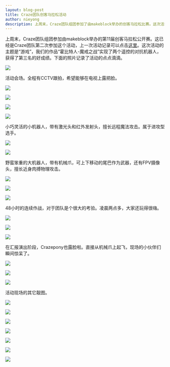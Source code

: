 ```yaml
---
layout: blog-post
title: Craze团队创客马拉松活动
author: nieyong
description: 上周末，Craze团队组团参加了由makeblock举办的创客马拉松比赛。这次活动的主题是“游戏”，我们的作品“霍比特人-魔戒之战”实现了两个对抗机器人，获得了第三名的好成绩。
---
```


上周末，Craze团队组团参加由makeblock举办的第11届创客马拉松公开赛。这已经是Craze团队第二次参加这个活动，上一次活动记录可以点击[这里](http://www.crazepony.com/2014/08/01/makeblock-weekend.html)。这次活动的主题是“游戏”，我们的作品“霍比特人-魔戒之战”实现了两个遥控的对抗机器人，获得了第三名的好成绩。下面的照片记录了活动的点点滴滴。

![](/assets/img/makerathon-01.jpg)

活动会场。全程有CCTV跟拍，希望能够在电视上露把脸。

![](/assets/img/makerathon-04.jpg)

![](/assets/img/makerathon-03.jpg)

![](/assets/img/makerathon-09.jpg)

![](/assets/img/makerathon-10.jpg)

小巧灵活的小机器人，带有激光头和红外发射头，擅长远程魔法攻击。属于进攻型选手。

![](/assets/img/makerathon-05.jpg)

![](/assets/img/makerathon-06.jpg)

野蛮笨重的大机器人，带有机械爪，可上下移动的尾巴作为武器，还有FPV摄像头，擅长近身肉搏物理攻击。

![](/assets/img/makerathon-07.jpg)

![](/assets/img/makerathon-13.jpg)

![](/assets/img/makerathon-14.jpg)

48小时的连续作战，对于团队是个很大的考验。凌晨两点多，大家还玩得很嗨。

![](/assets/img/makerathon-08.jpg)

![](/assets/img/makerathon-02.jpg)

![](/assets/img/makerathon-12.jpg)

在汇报演出阶段，Crazepony也露脸啦。直接从机械爪上起飞，现场的小伙伴们瞬间惊呆了。

![](/assets/img/makerathon-15.jpg)

![](/assets/img/makerathon-16.jpg)

![](/assets/img/makerathon-17.jpg)

活动现场的其它靓图。


![](/assets/img/makerathon-11.jpg)

![](/assets/img/makerathon-18.jpg)

![](/assets/img/makerathon-19.jpg)

![](/assets/img/makerathon-20.jpg)

![](/assets/img/makerathon-21.jpg)

![](/assets/img/makerathon-22.jpg)

![](/assets/img/makerathon-23.jpg)
